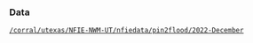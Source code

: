 ### Data

[`/corral/utexas/NFIE-NWM-UT/nfiedata/pin2flood/2022-December`](https://web.corral.tacc.utexas.edu/nfiedata/pin2flood/2022-December/)
